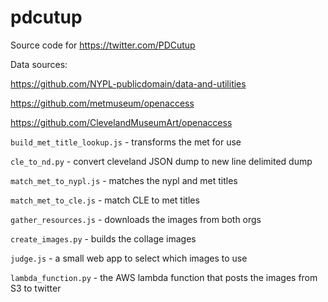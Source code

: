 # pdcutup
Source code for https://twitter.com/PDCutup

Data sources:

https://github.com/NYPL-publicdomain/data-and-utilities

https://github.com/metmuseum/openaccess

https://github.com/ClevelandMuseumArt/openaccess

`build_met_title_lookup.js` - transforms the met for use

`cle_to_nd.py` - convert cleveland JSON dump to new line delimited dump

`match_met_to_nypl.js` - matches the nypl and met titles

`match_met_to_cle.js` - match CLE to met titles

`gather_resources.js` - downloads the images from both orgs

`create_images.py` - builds the collage images

`judge.js` - a small web app to select which images to use

`lambda_function.py` - the AWS lambda function that posts the images from S3 to twitter



